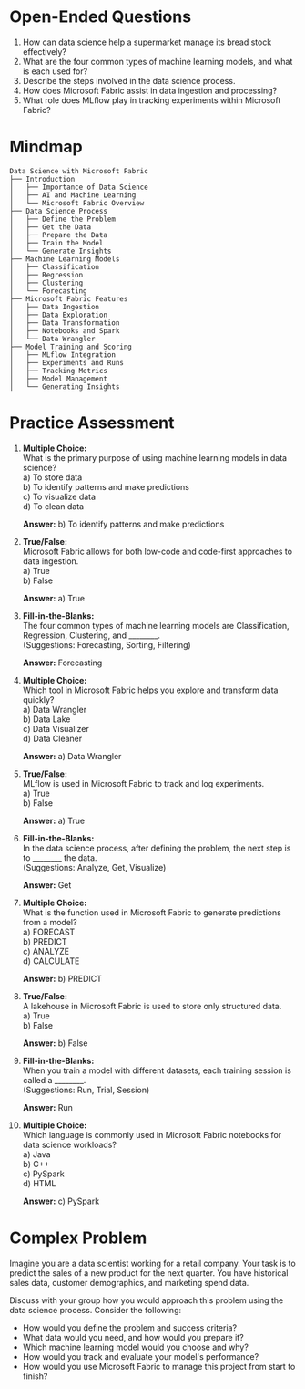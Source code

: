 # Open-Ended Questions

1. How can data science help a supermarket manage its bread stock effectively?
2. What are the four common types of machine learning models, and what is each used for?
3. Describe the steps involved in the data science process.
4. How does Microsoft Fabric assist in data ingestion and processing?
5. What role does MLflow play in tracking experiments within Microsoft Fabric?

# Mindmap

```
Data Science with Microsoft Fabric
├── Introduction
│   ├── Importance of Data Science
│   ├── AI and Machine Learning
│   └── Microsoft Fabric Overview
├── Data Science Process
│   ├── Define the Problem
│   ├── Get the Data
│   ├── Prepare the Data
│   ├── Train the Model
│   └── Generate Insights
├── Machine Learning Models
│   ├── Classification
│   ├── Regression
│   ├── Clustering
│   └── Forecasting
├── Microsoft Fabric Features
│   ├── Data Ingestion
│   ├── Data Exploration
│   ├── Data Transformation
│   ├── Notebooks and Spark
│   └── Data Wrangler
├── Model Training and Scoring
│   ├── MLflow Integration
│   ├── Experiments and Runs
│   ├── Tracking Metrics
│   ├── Model Management
│   └── Generating Insights
```

# Practice Assessment

1. **Multiple Choice:**  
   What is the primary purpose of using machine learning models in data science?  
   a) To store data  
   b) To identify patterns and make predictions  
   c) To visualize data  
   d) To clean data  

   **Answer:** b) To identify patterns and make predictions

2. **True/False:**  
   Microsoft Fabric allows for both low-code and code-first approaches to data ingestion.  
   a) True  
   b) False  

   **Answer:** a) True

3. **Fill-in-the-Blanks:**  
   The four common types of machine learning models are Classification, Regression, Clustering, and ________.  
   (Suggestions: Forecasting, Sorting, Filtering)  

   **Answer:** Forecasting

4. **Multiple Choice:**  
   Which tool in Microsoft Fabric helps you explore and transform data quickly?  
   a) Data Wrangler  
   b) Data Lake  
   c) Data Visualizer  
   d) Data Cleaner  

   **Answer:** a) Data Wrangler

5. **True/False:**  
   MLflow is used in Microsoft Fabric to track and log experiments.  
   a) True  
   b) False  

   **Answer:** a) True

6. **Fill-in-the-Blanks:**  
   In the data science process, after defining the problem, the next step is to ________ the data.  
   (Suggestions: Analyze, Get, Visualize)  

   **Answer:** Get

7. **Multiple Choice:**  
   What is the function used in Microsoft Fabric to generate predictions from a model?  
   a) FORECAST  
   b) PREDICT  
   c) ANALYZE  
   d) CALCULATE  

   **Answer:** b) PREDICT

8. **True/False:**  
   A lakehouse in Microsoft Fabric is used to store only structured data.  
   a) True  
   b) False  

   **Answer:** b) False

9. **Fill-in-the-Blanks:**  
   When you train a model with different datasets, each training session is called a ________.  
   (Suggestions: Run, Trial, Session)  

   **Answer:** Run

10. **Multiple Choice:**  
    Which language is commonly used in Microsoft Fabric notebooks for data science workloads?  
    a) Java  
    b) C++  
    c) PySpark  
    d) HTML  

    **Answer:** c) PySpark

# Complex Problem

Imagine you are a data scientist working for a retail company. Your task is to predict the sales of a new product for the next quarter. You have historical sales data, customer demographics, and marketing spend data.

Discuss with your group how you would approach this problem using the data science process. Consider the following:

- How would you define the problem and success criteria?
- What data would you need, and how would you prepare it?
- Which machine learning model would you choose and why?
- How would you track and evaluate your model's performance?
- How would you use Microsoft Fabric to manage this project from start to finish?